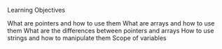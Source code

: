 Learning Objectives 

What are pointers and how to use them
What are arrays and how to use them
What are the differences between pointers and arrays
How to use strings and how to manipulate them
Scope of variables
